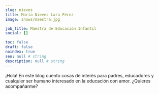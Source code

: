 ```yaml
---
slug: nieves
title: María Nieves Lara Férez
image: snows/maestra.jpg

job_title: Maestra de Educación Infantil
social: []

toc: false
draft: false
noindex: true
seo: null # string
description: null # string
---
```


¡Hola! En este blog cuento cosas de interés para padres, educadores y cualquier ser humano interesado en la educación con amor.
¿Quieres acompañarme?
